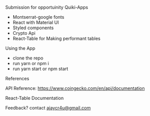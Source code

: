 

  Submission for opportuinity Quiki-Apps

* Montserrat-google fonts
* React with Material UI
* Styled components
* Crypto Api  
* React-Table for Making performant tables


Using the App

* clone the repo
* run yarn or npm i
* run yarn start or npm start



References

 API Reference: https://www.coingecko.com/en/api/documentation


React-Table Documentation

Feedback?
 contact ajaycr4u@gmail.com
